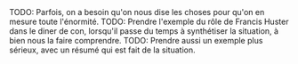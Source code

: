 <!-- Page: #423 Mettre sous le nez du spectateur -->

<adminonly>
  TODO: Parfois, on a besoin qu'on nous dise les choses pour qu'on en mesure toute l'énormité. 
</adminonly>

<adminonly>
  TODO: Prendre l'exemple du rôle de Francis Huster dans le diner de con, lorsqu'il passe du temps à synthétiser la situation, à bien nous la faire comprendre.
</adminonly>

<adminonly>
  TODO: Prendre aussi un exemple plus sérieux, avec un résumé qui est fait de la situation.
</adminonly>